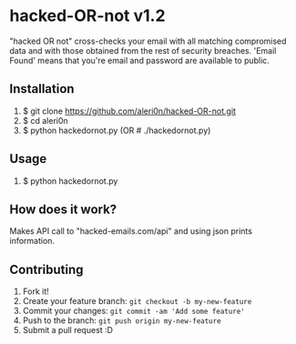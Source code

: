 # hacked-OR-not v1.2
"hacked OR not" cross-checks your email with all matching compromised data and with those obtained from the rest of security breaches. 'Email Found' means that you're email and password are available to public.

## Installation
1. $ git clone https://github.com/aleri0n/hacked-OR-not.git
2. $ cd aleri0n
3. $ python hackedornot.py (OR # ./hackedornot.py)

## Usage
1. $ python hackedornot.py

## How does it work? 
Makes API call to "hacked-emails.com/api" and using json prints information.

## Contributing
1. Fork it!
2. Create your feature branch: `git checkout -b my-new-feature`
3. Commit your changes: `git commit -am 'Add some feature'`
4. Push to the branch: `git push origin my-new-feature`
5. Submit a pull request :D
